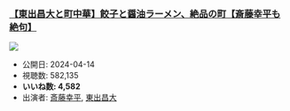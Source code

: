 ### [【東出昌大と町中華】餃子と醤油ラーメン、絶品の町【斎藤幸平も絶句】](https://www.youtube.com/watch?v=y4Ke27uyupg)
[![](https://img.youtube.com/vi/y4Ke27uyupg/sddefault.jpg)](https://www.youtube.com/watch?v=y4Ke27uyupg)
-   公開日: 2024-04-14
-   視聴数: 582,135
-   **いいね数: 4,582**
-   出演者: [斎藤幸平](/rehacq_fan/people/斎藤幸平 "wikilink"), [東出昌大](/rehacq_fan/people/東出昌大 "wikilink")
